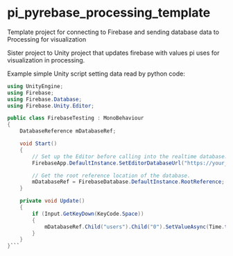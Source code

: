# pi_pyrebase_processing_template

Template project for connecting to Firebase and sending database data to Processing for visualization

Sister project to Unity project that updates firebase with values pi uses for visualization in processing. 

Example simple Unity script setting data read by python code:

```C#
using UnityEngine;
using Firebase;
using Firebase.Database;
using Firebase.Unity.Editor;

public class FirebaseTesting : MonoBehaviour
{
    DatabaseReference mDatabaseRef;

    void Start()
    {
        // Set up the Editor before calling into the realtime database.
        FirebaseApp.DefaultInstance.SetEditorDatabaseUrl("https://your_firebase_url.firebaseio.com/");

        // Get the root reference location of the database.
        mDatabaseRef = FirebaseDatabase.DefaultInstance.RootReference;
    }

    private void Update()
    {
        if (Input.GetKeyDown(KeyCode.Space))
        {
            mDatabaseRef.Child("users").Child("0").SetValueAsync(Time.timeSinceLevelLoad);
        }
    }
}```
